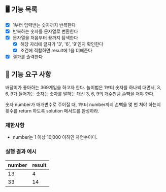  ## 🖥 기능 목록
- [x] 1부터 입력받는 숫자까지 반복한다
- [x] 반복하는 숫자를 문자열로 변환한다
- [x] 문자열을 처음부터 끝까지 탐색한다
  - [x] 해당 자리에 글자가 '3', '6', '9'인지 확인한다
  - [x] 조건에 적합하면 result에 1을 더해준다
- [x] 결과를 출력한다

## 🚀 기능 요구 사항

배달이가 좋아하는 369게임을 하고자 한다. 놀이법은 1부터 숫자를 하나씩 대면서, 3, 6, 9가 들어가는 숫자는 숫자를 말하는 대신 3, 6, 9의 개수만큼 손뼉을 쳐야 한다.

숫자 number가 매개변수로 주어질 때, 1부터 number까지 손뼉을 몇 번 쳐야 하는지 횟수를 return 하도록 solution 메서드를 완성하라.

### 제한사항

- number는 1 이상 10,000 이하인 자연수이다.

### 실행 결과 예시

| number | result |
| --- | --- |
| 13 | 4 |
| 33 | 14 |
